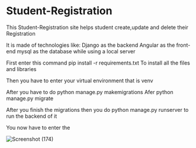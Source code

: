 # Student-Registration
This Student-Registration site helps student create,update and delete their Registration

It is made of technologies like:
Django as the backend
Angular as the front-end
mysql as the database while using a local server

First enter this command pip install -r requirements.txt
To install all the files and libraries

Then you have to enter your virtual environment that is venv


After you have to do python manage.py makemigrations
Afer python manage.py migrate

After you finish the migrations
then you do python manage.py runserver to run the backend of it

You now have to enter the 


![Screenshot (174)](https://github.com/herbs61/Student-Registration/assets/77298594/d946091d-801e-4e25-805d-27f2b0577fdb)
